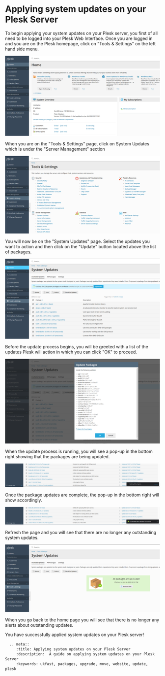 # Applying system updates on your Plesk Server

To begin applying your system updates on your Plesk server, you first of all need to be logged into your Plesk Web Interface.
Once you are logged in and you are on the Plesk homepage, click on "Tools & Settings" on the left hand side menu.

![Plesk Obsidian Homepage](files/plesk_obsidianhomepage.PNG)

When you are on the "Tools & Settings" page, click on System Updates which is under the "Server Management" section

![Plesk Obsidian Tools and Settings](files/plesk_obsidiantoolsandsettings.PNG)

You will now be on the "System Updates" page. Select the updates you want to action and then click on the "Update" button located above the list of packages.

![Plesk Obsidian System Updates](files/plesk_obsidiansystemupdates.PNG)

Before the update process begins, you will be greeted with a list of the updates Plesk will action in which you can click "OK" to proceed.

![Plesk Obsidian Update Packages](files/plesk_obsidianupdatepackages.PNG)

 When the update process is running, you will see a pop-up in the bottom right showing that the packages are being updated.

![Plesk Obsidian Updating Packages](files/plesk_obsidianupdatingpackages.PNG)

Once the package updates are complete, the pop-up in the bottom right will show accordingly.

![Plesk Obsidian Updates Done](files/plesk_obsidianupdatesdone.PNG)

Refresh the page and you will see that there are no longer any outstanding system updates.

![Plesk Obsidian Updates Check](files/plesk_obsidiansystemupdatescomplete.PNG)

When you go back to the home page you will see that there is no longer any alerts about outstanding updates.

You have successfully applied system updates on your Plesk server!

```eval_rst
  .. meta::
     :title: Applying system updates on your Plesk Server
     :description:  A guide on applying system updates on your Plesk Server
     :keywords: ukfast, packages, upgrade, move, website, update, plesk
